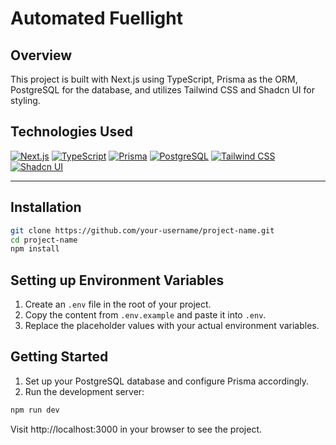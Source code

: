 # Automated Fuellight

## Overview

This project is built with Next.js using TypeScript, Prisma as the ORM, PostgreSQL for the database, and utilizes Tailwind CSS and Shadcn UI for styling.

## Technologies Used

[![Next.js](https://img.shields.io/badge/Next.js-000000?style=flat-square&logo=next.js&logoColor=white)](https://nextjs.org/)
[![TypeScript](https://img.shields.io/badge/TypeScript-3178C6?style=flat-square&logo=typescript&logoColor=white)](https://www.typescriptlang.org/)
[![Prisma](https://img.shields.io/badge/Prisma-2D3748?style=flat-square&logo=prisma&logoColor=white)](https://www.prisma.io/)
[![PostgreSQL](https://img.shields.io/badge/PostgreSQL-336791?style=flat-square&logo=postgresql&logoColor=white)](https://www.postgresql.org/)
[![Tailwind CSS](https://img.shields.io/badge/Tailwind%20CSS-38B2AC?style=flat-square&logo=tailwind-css&logoColor=white)](https://tailwindcss.com/)
[![Shadcn UI](https://img.shields.io/badge/Shadcn%20UI-FF00FF?style=flat-square&logo=shadcn&logoColor=white)](https://ui.shadcn.com/)

---

## Installation

```sh
git clone https://github.com/your-username/project-name.git
cd project-name
npm install
```
## Setting up Environment Variables

1. Create an `.env` file in the root of your project.
2. Copy the content from `.env.example` and paste it into `.env`.
3. Replace the placeholder values with your actual environment variables.

## Getting Started

1. Set up your PostgreSQL database and configure Prisma accordingly.
2. Run the development server:

```sh
npm run dev
```
 Visit http://localhost:3000 in your browser to see the project.
